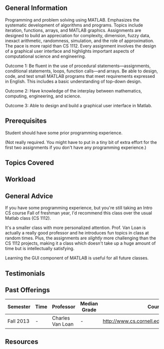 ## General Information
Programming and problem solving using MATLAB. Emphasizes the systematic development of algorithms and programs. Topics include iteration, functions, arrays, and MATLAB graphics. Assignments are designed to build an appreciation for complexity, dimension, fuzzy data, inexact arithmetic, randomness, simulation, and the role of approximation. The pace is more rapid than CS 1112. Every assignment involves the design of a graphical user interface and highlights important aspects of computational science and engineering.

Outcome 1: Be fluent in the use of procedural statements—assignments, conditional statements, loops, function calls—and arrays. Be able to design, code, and test small MATLAB programs that meet requirements expressed in English. This includes a basic understanding of top-down design.

Outcome 2: Have knowledge of the interplay between mathematics, computing, engineering, and science.

Outcome 3: Able to design and build a graphical user interface in Matlab.

## Prerequisites
Student should have some prior programming experience.

(Not really required. You might have to put in a tiny bit of extra effort for the first two assignments if you don't have any programming experience.)

## Topics Covered

## Workload

## General Advice
If you have some programming experience, but you're still taking an Intro CS course Fall of freshman year, I'd recommend this class over the usual Matlab class (CS 1112).

It's a smaller class with more personalized attention. Prof. Van Loan is actually a really good professor and he introduces fun topics in class at random times. Plus, the assignments are *slightly* more challenging than the CS 1112 projects, making it a class which doesn't take up a huge amount of time but is intellectually satisfying.

Learning the GUI component of MATLAB is useful for all future classes.

## Testimonials

## Past Offerings
 | Semester | Time | Professor | Median Grade | Course Page | 
 | --- | --- | --- | --- | --- | 
 | Fall 2013 | - | Charles Van Loan | - | http://www.cs.cornell.edu/courses/cs1115/2013fa/ |

## Resources